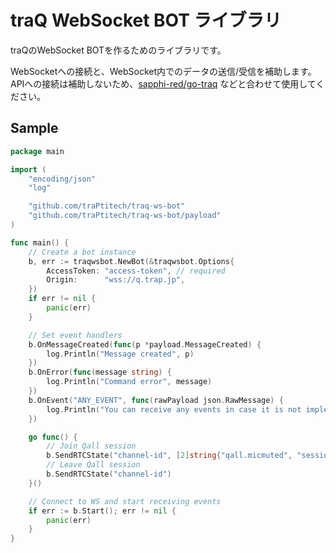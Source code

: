 # traQ WebSocket BOT ライブラリ

traQのWebSocket BOTを作るためのライブラリです。

WebSocketへの接続と、WebSocket内でのデータの送信/受信を補助します。 APIへの接続は補助しないため、[sapphi-red/go-traq](https://github.com/sapphi-red/go-traq)
などと合わせて使用してください。

## Sample

```go
package main

import (
	"encoding/json"
	"log"

	"github.com/traPtitech/traq-ws-bot"
	"github.com/traPtitech/traq-ws-bot/payload"
)

func main() {
	// Create a bot instance
	b, err := traqwsbot.NewBot(&traqwsbot.Options{
		AccessToken: "access-token", // required
		Origin:      "wss://q.trap.jp",
	})
	if err != nil {
		panic(err)
	}

	// Set event handlers
	b.OnMessageCreated(func(p *payload.MessageCreated) {
		log.Println("Message created", p)
	})
	b.OnError(func(message string) {
		log.Println("Command error", message)
	})
	b.OnEvent("ANY_EVENT", func(rawPayload json.RawMessage) {
		log.Println("You can receive any events in case it is not implemented")
	})

	go func() {
		// Join Qall session
		b.SendRTCState("channel-id", [2]string{"qall.micmuted", "session-id"})
		// Leave Qall session
		b.SendRTCState("channel-id")
	}()

	// Connect to WS and start receiving events
	if err := b.Start(); err != nil {
		panic(err)
	}
}
```
